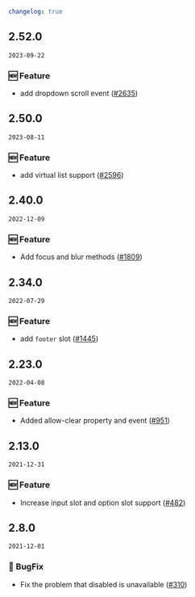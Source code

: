 ```yaml
changelog: true
```

## 2.52.0

`2023-09-22`

### 🆕 Feature

- add dropdown scroll event ([#2635](https://github.com/arco-design/arco-design-vue/pull/2635))


## 2.50.0

`2023-08-11`

### 🆕 Feature

- add virtual list support ([#2596](https://github.com/arco-design/arco-design-vue/pull/2596))


## 2.40.0

`2022-12-09`

### 🆕 Feature

- Add focus and blur methods ([#1809](https://github.com/arco-design/arco-design-vue/pull/1809))


## 2.34.0

`2022-07-29`

### 🆕 Feature

- add `footer` slot ([#1445](https://github.com/arco-design/arco-design-vue/pull/1445))


## 2.23.0

`2022-04-08`

### 🆕 Feature

- Added allow-clear property and event ([#951](https://github.com/arco-design/arco-design-vue/pull/951))


## 2.13.0

`2021-12-31`

### 🆕 Feature

- Increase input slot and option slot support ([#482](https://github.com/arco-design/arco-design-vue/pull/482))


## 2.8.0

`2021-12-01`

### 🐛 BugFix

- Fix the problem that disabled is unavailable ([#310](https://github.com/arco-design/arco-design-vue/pull/310))

